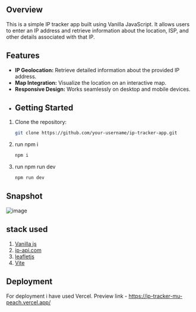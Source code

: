 ## Overview

This is a simple IP tracker app built using Vanilla JavaScript. It allows users to enter an IP address and retrieve information about the location, ISP, and other details associated with that IP.

## Features

- **IP Geolocation:** Retrieve detailed information about the provided IP address.
- **Map Integration:** Visualize the location on an interactive map.
- **Responsive Design:** Works seamlessly on desktop and mobile devices.
- ## Getting Started

1. Clone the repository:

   ```bash
   git clone https://github.com/your-username/ip-tracker-app.git
   ```

2. run npm i
   ```bash
   npm i
   ```
3. run npm run dev
   ```bash
   npm run dev
   ```

## Snapshot

![image](https://github.com/Anit2000/ip-tracker/assets/78334350/ec940c8a-addd-42e9-a471-b7092ce34dc2)

## stack used

1. [Vanilla js](https://developer.mozilla.org/en-US/docs/Web/JavaScript)
2. [ip-api.com](https://ipapi.com/)
3. [leafletjs](https://leafletjs.com/)
4. [Vite](https://vitejs.dev/)

## Deployment

For deployment i have used Vercel.
Preview link - <https://ip-tracker-mu-peach.vercel.app/>
